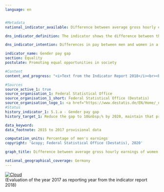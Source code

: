 ```yaml
---                   
language: en                   


#Metadata                   
national_indicator_available: Difference between average gross hourly earnings of women and men                   

dns_indicator_definition: The indicator shows the difference between the average gross hourly earnings of women and men expressed as a percentage of the average gross hourly earnings of men.                   

dns_indicator_intention: Differences in pay between men and women in a modern business-oriented society are a sign of social inequality. A narrowing of pay disparities indicates progress on the road to equality. The Federal Government is therefore pursuing the goal of reducing the pay gap to 10&nbsp;% by 2020.                   

indicator_name: Gender pay gap                   
section: Equality                   
postulate: Promoting equal opportunities in society                   

#Content                    
content_and_progress: "<i>Text from the Indicator Report 2018</i><br><br>The indicator presented here shows the unadjusted gender pay gap. Therefore, it only expresses the relative average gross hourly earnings as a ratio without considering the underlying causes, such as qualification, occupation or a different employment history.<br><br>The data for the indicator are based on the four-yearly structure of earnings survey conducted by the statistical offices of the Länder as a representative sample survey covering a maximum of 60,000 businesses who are obliged to provide the requested information. Based on these data, results are provided by age, educational attainment, performance group, activity, collective agreement, company size class and economic sector, and the adjusted gender pay gap (GPG) is published. For the interim years, the unadjusted GPG is updated using the rates of change from the quarterly survey of earnings. In the following, the EU definition is used for the adjusted and unadjusted GPG; it excludes employees in “agriculture, forestry and fishing”, “public administration and defence; compulsory social security” and in micro-enterprises.<br><br>In 2017, the unadjusted gender pay gap was 21&nbsp;% on average. This means that the average gross hourly earnings of women were by around one fifth lower than those earnings of men. Since 1995 the unadjusted GPG has scarcely changed. Hence, if the trend recorded over the last five years continues, the goal set for 2020 will not be achieved.<br><br>On an EU average, the unadjusted GPG was 16&nbsp;% in 2016. The countries with the smallest differences in unadjusted gross hourly earnings, along with Italy and Romania (5&nbsp;%), were Belgium and Luxembourg (6&nbsp;%). Only in Estonia (25&nbsp;%) and the Czech Republic (22&nbsp;%) was the unadjusted GPG higher in 2016 than in Germany (21&nbsp;%).<br><br>However, there was no uniform picture for Germany. The unadjusted gender pay gap varied markedly between the Länder: in 2017, the GPG was highest in Baden-Württemberg with 27&nbsp;%, whereas in Saxony-Anhalt with its overall lower earnings level it was only 2&nbsp;%.<br><br>The factors underlying the GPG can be studied every four years based on the detailed results of the structure of earnings survey. The results for 2014 are currently available. These factors, which determine the differences in earnings, are subject to long-term change processes and therefore relatively stable over time. The main quantifiable reasons underlying the unadjusted GPG are women and men working in different sectors and occupations and the unequal division of job requirements in terms of leadership and qualification. In addition, women are more likely than men to be in part-time or marginal employment.<br><br>The above reasons explain, in statistical terms, around three quarters of the difference between hourly earnings at national level. The adjusted GPG of 6&nbsp;% in 2014 accounts for the remaining quarter of the difference in earnings.<br><br>Compared with the unadjusted GPG, the adjusted GPG presents a much more uniform picture at the level of the Länder. In 2014, it was between 4&nbsp;% (in Thuringia) and 10&nbsp;% (in Brandenburg)."                   

#Sources
source_active_1: true                           
source_organisation_1: Federal Statistical Office                           
source_organisation_1_short: Federal Statistical Office (Destatis)                           
source_organisation_logo_1: <a href="https://www.destatis.de/EN/Home/_node.html"><img src="https://g205sdgs.github.io/sdg-indicators/public/LogosEn/destatis.png" alt="Logo Federal Statistical Office (Destatis)" title="Click here to visit the homepage of the organization" /></a>
#Status                   
history_indicator_1: 5.1.a - Gender pay gap                   
history_target_1: Reduce the gap to 10&nbsp;% by 2020, maintain that proportion up to 2030 

data_keyword:                    
data_footnote: 2015 to 2017 provisional data                   

computation_units: Percentage of men's earnings                   
copyright: '&copy; Federal Statistical Office (Destatis), 2020'                   

graph_title: Difference between average gross hourly earnings of women and men                   

national_geographical_coverage: Germany                   
---
```

<div>                           
  <div class="my-header">                           
    <a href="https://sustainabledevelopment-deutschland.github.io/en/status/"><img src="https://g205sdgs.github.io/sdg-indicators/public/Wettersymbole/Wolke.png" title="The indicator is moving in the right direction but if the trend continues, the target value will be missed by more than 20&nbsp;% in the target year" alt="Cloud" />                           
    </a>                           
  </div>
  <div class="my-header-note">
    <span>(Evaluation of the year 2017 as reporting year from the indicator report 2018)</span>
  </div>                           
</div>
